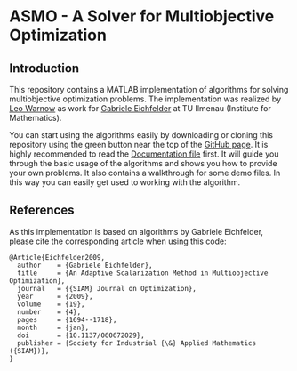 # ASMO - A Solver for Multiobjective Optimization
## Introduction
This repository contains a MATLAB implementation of algorithms for solving multiobjective optimization problems. 
The implementation was realized by [Leo Warnow](https://github.com/LeoWarnow) as work for [Gabriele Eichfelder](https://www.tu-ilmenau.de/mmor/team/gabriele-eichfelder/) at TU Ilmenau (Institute for Mathematics).

You can start using the algorithms easily by downloading or cloning this repository using the green button near the top of the [GitHub page](https://github.com/LeoWarnow/MOPS).
It is highly recommended to read the [Documentation file](https://github.com/LeoWarnow/MOPS/blob/master/Documentation.pdf) first.
It will guide you through the basic usage of the algorithms and shows you how to provide your own problems.
It also contains a walkthrough for some demo files.
In this way you can easily get used to working with the algorithm.

## References
As this implementation is based on algorithms by Gabriele Eichfelder, please cite the corresponding article when using this code:
````
@Article{Eichfelder2009,
  author    = {Gabriele Eichfelder},
  title     = {An Adaptive Scalarization Method in Multiobjective Optimization},
  journal   = {{SIAM} Journal on Optimization},
  year      = {2009},
  volume    = {19},
  number    = {4},
  pages     = {1694--1718},
  month     = {jan},
  doi       = {10.1137/060672029},
  publisher = {Society for Industrial {\&} Applied Mathematics ({SIAM})},
}
````


